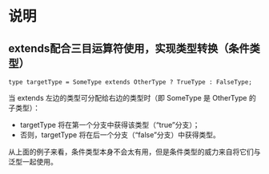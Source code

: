 # 说明

## extends配合三目运算符使用，实现类型转换（条件类型）

`type targetType = SomeType extends OtherType ? TrueType : FalseType;`

当 extends 左边的类型可分配给右边的类型时（即 SomeType 是 OtherType 的子类型）：

-   targetType 将在第一个分支中获得该类型（“true”分支）；
-   否则，targetType 将在后一个分支（“false”分支）中获得类型。

从上面的例子来看，条件类型本身不会太有用，但是条件类型的威力来自将它们与泛型一起使用。
